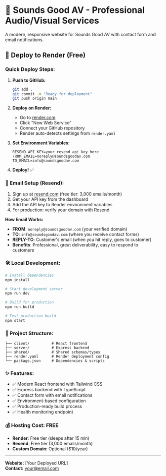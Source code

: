 # 🎵 Sounds Good AV - Professional Audio/Visual Services

A modern, responsive website for Sounds Good AV with contact form and email notifications.

## 🚀 Deploy to Render (Free)

### Quick Deploy Steps:

1. **Push to GitHub:**
   ```bash
   git add .
   git commit -m "Ready for deployment"
   git push origin main
   ```

2. **Deploy on Render:**
   - Go to [render.com](https://render.com)
   - Click "New Web Service"
   - Connect your GitHub repository
   - Render auto-detects settings from `render.yaml`

3. **Set Environment Variables:**
   ```
   RESEND_API_KEY=your_resend_api_key_here
   FROM_EMAIL=noreply@soundsgoodav.com  
   TO_EMAIL=info@soundsgoodav.com
   ```

4. **Deploy!** ✅

### 📧 Email Setup (Resend):

1. Sign up at [resend.com](https://resend.com) (free tier: 3,000 emails/month)
2. Get your API key from the dashboard
3. Add the API key to Render environment variables
4. For production: verify your domain with Resend

**How Email Works:**
- **FROM**: `noreply@soundsgoodav.com` (your verified domain)
- **TO**: `info@soundsgoodav.com` (where you receive contact forms)
- **REPLY-TO**: Customer's email (when you hit reply, goes to customer)
- **Benefits**: Professional, great deliverability, easy to respond to customers

### 🛠 Local Development:

```bash
# Install dependencies
npm install

# Start development server
npm run dev

# Build for production
npm run build

# Test production build
npm start
```

### 📂 Project Structure:

```
├── client/          # React frontend
├── server/          # Express backend
├── shared/          # Shared schemas/types
├── render.yaml      # Render deployment config
└── package.json     # Dependencies & scripts
```

### ✨ Features:

- ✅ Modern React frontend with Tailwind CSS
- ✅ Express backend with TypeScript
- ✅ Contact form with email notifications
- ✅ Environment-based configuration
- ✅ Production-ready build process
- ✅ Health monitoring endpoint

### 💰 Hosting Cost: **FREE**

- **Render**: Free tier (sleeps after 15 min)
- **Resend**: Free tier (3,000 emails/month)
- **Custom Domain**: Optional ($10/year)

---

**Website:** [Your Deployed URL]  
**Contact:** your@email.com
